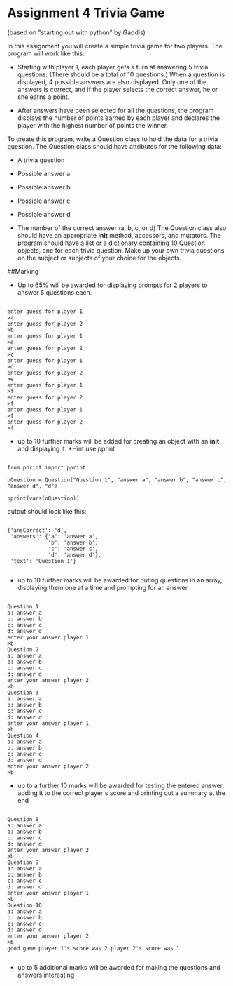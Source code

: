 # Assignment 4 Trivia Game

(based on "starting out with python" by Gaddis)
 
In this assignment you will create a simple trivia game for two players. The program will work like this:

* Starting with player 1, each player gets a turn at answering 5 trivia questions. (There should be a total of 10 questions.) When a question is displayed, 4 possible answers are also displayed. Only one of the answers is correct, and if the player selects the correct answer, he or she earns a point.

* After answers have been selected for all the questions, the program displays the number of points earned by each player and declares the player with the highest number of points the winner.

To create this program, write a Question class to hold the data for a trivia question. The Question class should have attributes for the following data:

* A trivia question

* Possible answer a

* Possible answer b

* Possible answer c

* Possible answer d

* The number of the correct answer (a, b, c, or d)
The Question class also should have an appropriate __init__ method, accessors, and mutators.
The program should have a list or a dictionary containing 10 Question objects, one for each trivia question. Make up your own trivia questions on the subject or subjects of your choice for the objects.

##Marking

* Up to 65% will be awarded for displaying prompts for 2 players to answer 5 questions each.

```

enter guess for player 1
>a
enter guess for player 2
>b
enter guess for player 1
>a
enter guess for player 2
>c
enter guess for player 1
>d
enter guess for player 2
>e
enter guess for player 1
>f
enter guess for player 2
>f
enter guess for player 1
>f
enter guess for player 2
>f

```

* up to 10 further marks will be added for creating an object with an __init__ and displaying it. *Hint use pprint

```

from pprint import pprint

oQuestion = Question("Question 1", "answer a", "answer b", "answer c", "answer d", "d")

pprint(vars(oQuestion))

```

output should look like this:

```

{'ansCorrect': 'd',
 'answers': {'a': 'answer a',
             'b': 'answer b',
             'c': 'answer c',
             'd': 'answer d'},
 'text': 'Question 1'}


```

* up to 10 further marks will be awarded for puting questions in an array, displaying them one at a time and prompting for an answer

```

Question 1
a: answer a
b: answer b
c: answer c
d: answer d
enter your answer player 1
>b
Question 2
a: answer a
b: answer b
c: answer c
d: answer d
enter your answer player 2
>b
Question 3
a: answer a
b: answer b
c: answer c
d: answer d
enter your answer player 1
>b
Question 4
a: answer a
b: answer b
c: answer c
d: answer d
enter your answer player 2
>b

```

* up to a further 10 marks will be awarded for testing the entered answer, adding it to the correct player's score and printing out a summary at the end

```

Question 8
a: answer a
b: answer b
c: answer c
d: answer d
enter your answer player 2
>b
Question 9
a: answer a
b: answer b
c: answer c
d: answer d
enter your answer player 1
>b
Question 10
a: answer a
b: answer b
c: answer c
d: answer d
enter your answer player 2
>b
good game player 1's score was 2 player 2's score was 1


```

* up to 5 additional marks will be awarded for making the questions and answers interesting 
